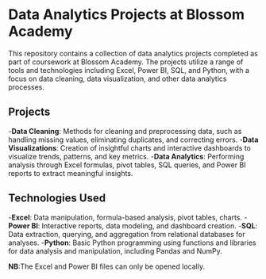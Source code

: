 # Data Analytics Projects at Blossom Academy

This repository contains a collection of data analytics projects completed as part of coursework at Blossom Academy. 
The projects utilize a range of tools and technologies including Excel, Power BI, SQL, and Python, 
with a focus on data cleaning, data visualization, and other data analytics processes.

## Projects

-**Data Cleaning**: Methods for cleaning and preprocessing data, such as handling missing values, eliminating duplicates, and correcting errors.
-**Data Visualizations**: Creation of insightful charts and interactive dashboards to visualize trends, patterns, and key metrics.
-**Data Analytics**: Performing analysis through Excel formulas, pivot tables, SQL queries, and Power BI reports to extract meaningful insights.

## Technologies Used

-**Excel**: Data manipulation, formula-based analysis, pivot tables, charts. 
-**Power BI**: Interactive reports, data modeling, and dashboard creation. 
-**SQL**: Data extraction, querying, and aggregation from relational databases for analyses. 
-**Python**: Basic Python programming using functions and libraries for data analysis and manipulation, including Pandas and NumPy.


**NB**:The Excel and Power BI files can only be opened locally.